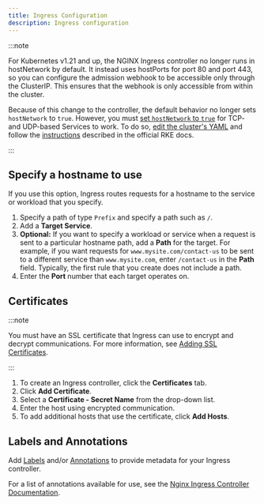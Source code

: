 ```yaml
---
title: Ingress Configuration
description: Ingress configuration
---
```


:::note

For Kubernetes v1.21 and up, the NGINX Ingress controller no longer runs in hostNetwork by default. It instead uses hostPorts for port 80 and port 443, so you can configure the admission webhook to be accessible only through the ClusterIP. This ensures that the webhook is only accessible from within the cluster.

Because of this change to the controller, the default behavior no longer sets `hostNetwork` to `true`. However, you must [set `hostNetwork` to `true`](https://rke.docs.rancher.com/config-options/add-ons/ingress-controllers#configuring-network-options) for TCP- and UDP-based Services to work. To do so, [edit the cluster's YAML](../../../../reference-guides/cluster-configuration/rancher-server-configuration/rke2-cluster-configuration.md#editing-clusters-with-yaml) and follow the [instructions](https://rke.docs.rancher.com/config-options/add-ons/ingress-controllers#configuring-network-options) described in the official RKE docs.

:::

## Specify a hostname to use

If you use this option, Ingress routes requests for a hostname to the service or workload that you specify.

1. Specify a path of type `Prefix` and specify a path such as `/`.
1. Add a **Target Service**.
1. **Optional:** If you want to specify a workload or service when a request is sent to a particular hostname path, add a **Path** for the target. For example, if you want requests for `www.mysite.com/contact-us` to be sent to a different service than `www.mysite.com`, enter `/contact-us` in the **Path** field. Typically, the first rule that you create does not include a path.
1. Enter the **Port** number that each target operates on.

## Certificates

:::note

You must have an SSL certificate that Ingress can use to encrypt and decrypt communications. For more information, see [Adding SSL Certificates](../encrypt-http-communication.md).

:::

1. To create an Ingress controller, click the **Certificates** tab.
1. Click **Add Certificate**.
1. Select a **Certificate - Secret Name** from the drop-down list.
1. Enter the host using encrypted communication.
1. To add additional hosts that use the certificate, click **Add Hosts**.

## Labels and Annotations

Add [Labels](https://kubernetes.io/docs/concepts/overview/working-with-objects/labels/) and/or [Annotations](https://kubernetes.io/docs/concepts/overview/working-with-objects/annotations/) to provide metadata for your Ingress controller.

For a list of annotations available for use, see the [Nginx Ingress Controller Documentation](https://kubernetes.github.io/ingress-nginx/user-guide/nginx-configuration/annotations/).
